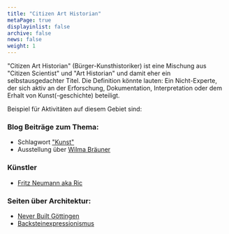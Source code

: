 ```yaml
---
title: "Citizen Art Historian"
metaPage: true
displayinlist: false
archive: false
news: false
weight: 1
---
```


"Citizen Art Historian" (Bürger-Kunsthistoriker) ist eine Mischung aus "Citizen Scientist" und "Art Historian" und damit eher ein selbstausgedachter Titel. Die Definition könnte lauten: Ein Nicht-Experte, der sich aktiv an der Erforschung, Dokumentation, Interpretation oder dem Erhalt von Kunst(-geschichte) beteiligt.

Beispiel für Aktivitäten auf diesem Gebiet sind:

### Blog Beiträge zum Thema:
* Schlagwort ["Kunst"](/tags/Art/)
* Ausstellung über [Wilma Bräuner](https://christianmahnke.de/post/wilma-brauner/)

### Künstler
* [Fritz Neumann aka Ric](https://ric-unknownartist.projektemacher.org/)

### Seiten über Architektur:
* [Never Built Göttingen](https://never-built.goettingen.xyz/)
* [Backsteinexpressionismus](https://backsteinexpressionismus.projektemacher.org/)
